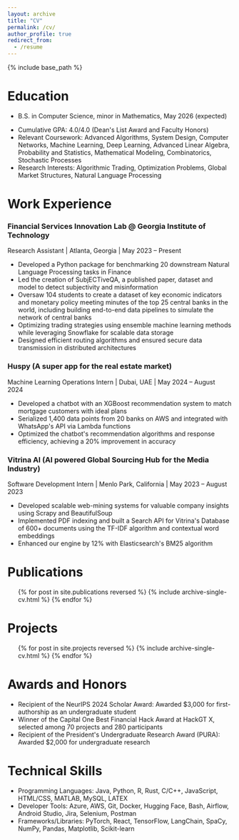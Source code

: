 ```yaml
---
layout: archive
title: "CV"
permalink: /cv/
author_profile: true
redirect_from:
  - /resume
---
```


{% include base_path %}

Education
======
- B.S. in Computer Science, minor in Mathematics, May 2026 (expected)

* Cumulative GPA: 4.0/4.0 (Dean's List Award and Faculty Honors)
* Relevant Coursework: Advanced Algorithms, System Design, Computer Networks, Machine Learning, Deep Learning, Advanced Linear Algebra, Probability and Statistics, Mathematical Modeling, Combinatorics, Stochastic Processes
* Research Interests: Algorithmic Trading, Optimization Problems, Global Market Structures, Natural Language Processing

Work Experience
======
### Financial Services Innovation Lab @ Georgia Institute of Technology

Research Assistant | Atlanta, Georgia | May 2023 – Present

- Developed a Python package for benchmarking 20 downstream Natural Language Processing tasks in Finance
- Led the creation of SubjECTiveQA, a published paper, dataset and model to detect subjectivity and misinformation
- Oversaw 104 students to create a dataset of key economic indicators and monetary policy meeting minutes of the top 25 central banks in the world, including building end-to-end data pipelines to simulate the network of central banks
- Optimizing trading strategies using ensemble machine learning methods while leveraging Snowflake for scalable data storage
- Designed efficient routing algorithms and ensured secure data transmission in distributed architectures

### Huspy (A super app for the real estate market)

Machine Learning Operations Intern | Dubai, UAE | May 2024 – August 2024

- Developed a chatbot with an XGBoost recommendation system to match mortgage customers with ideal plans
- Serialized 1,400 data points from 20 banks on AWS and integrated with WhatsApp's API via Lambda functions
- Optimized the chatbot's recommendation algorithms and response efficiency, achieving a 20% improvement in accuracy

### Vitrina AI (AI powered Global Sourcing Hub for the Media Industry)

Software Development Intern | Menlo Park, California | May 2023 – August 2023

- Developed scalable web-mining systems for valuable company insights using Scrapy and BeautifulSoup
- Implemented PDF indexing and built a Search API for Vitrina's Database of 600+ documents using the TF-IDF algorithm and contextual word embeddings
- Enhanced our engine by 12% with Elasticsearch's BM25 algorithm

Publications
======
<ul>{% for post in site.publications reversed %}
    {% include archive-single-cv.html %}
{% endfor %}</ul>
  

Projects
======
  <ul>{% for post in site.projects reversed %}
    {% include archive-single-cv.html %}
  {% endfor %}</ul>


Awards and Honors
======
- Recipient of the NeurIPS 2024 Scholar Award: Awarded $3,000 for first-authorship as an undergraduate student
- Winner of the Capital One Best Financial Hack Award at HackGT X, selected among 70 projects and 280 participants
- Recipient of the President's Undergraduate Research Award (PURA): Awarded $2,000 for undergraduate research


Technical Skills
======
- Programming Languages: Java, Python, R, Rust, C/C++, JavaScript, HTML/CSS, MATLAB, MySQL, LATEX
- Developer Tools: Azure, AWS, Git, Docker, Hugging Face, Bash, Airflow, Android Studio, Jira, Selenium, Postman
- Frameworks/Libraries: PyTorch, React, TensorFlow, LangChain, SpaCy, NumPy, Pandas, Matplotlib, Scikit-learn
